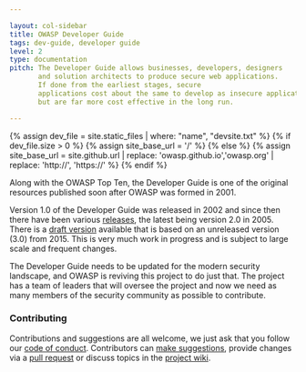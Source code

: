 ```yaml
---

layout: col-sidebar
title: OWASP Developer Guide
tags: dev-guide, developer guide
level: 2
type: documentation
pitch: The Developer Guide allows businesses, developers, designers
       and solution architects to produce secure web applications.
       If done from the earliest stages, secure
       applications cost about the same to develop as insecure applications,
       but are far more cost effective in the long run.

---
```

{% assign dev_file = site.static_files | where: "name", "devsite.txt" %}
{% if dev_file.size > 0 %}
{% assign site_base_url = '/' %}
{% else %}
{% assign site_base_url = site.github.url | replace: 'owasp.github.io','owasp.org' | replace: 'http://', 'https://' %}
{% endif %}

Along with the OWASP Top Ten, the Developer Guide is one of the original resources
published soon after OWASP was formed in 2001.

Version 1.0 of the Developer Guide was released in 2002
and since then there have been various [releases][versions], the latest being version 2.0 in 2005.
There is a [draft version](draft) available that is based on an unreleased version (3.0) from 2015.
This is very much work in progress and is subject to large scale and frequent changes.

The Developer Guide needs to be updated for the modern security landscape,
and OWASP is reviving this project to do just that.
The project has a team of leaders that will oversee the project
and now we need as many members of the security community as possible to contribute.

### Contributing
Contributions and suggestions are all welcome, we just ask that you follow our [code of conduct][conduct].
Contributors can [make suggestions][issues], provide changes via a [pull request][request]
or discuss topics in the [project wiki][wiki].

[conduct]: CODE_OF_CONDUCT.md
[issues]: https://github.com/OWASP/www-project-developer-guide/issues/new/choose
[request]: https://github.com/OWASP/www-project-developer-guide/pulls
[versions]: https://github.com/OWASP/DevGuide/wiki#old-versions
[wiki]: https://github.com/OWASP/www-project-developer-guide/wiki

